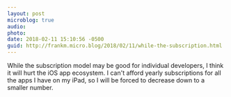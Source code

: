 ```yaml
---
layout: post
microblog: true
audio: 
photo: 
date: 2018-02-11 15:10:56 -0500
guid: http://frankm.micro.blog/2018/02/11/while-the-subscription.html
---
```

While the subscription model may be good for individual developers, I think it will hurt the iOS app ecosystem. I can't afford yearly subscriptions for all the apps I have on my iPad, so I will be forced to decrease down to a smaller number. 
